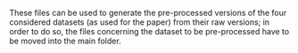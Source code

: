 These files can be used to generate the pre-processed versions of the four considered datasets (as used for the paper) from their raw versions; in order to do so, the files concerning the dataset to be pre-processed have to be moved into the main folder.
